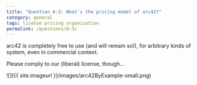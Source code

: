 ```yaml
---
title: "Question A-3: What's the pricing model of arc42?"
category: general
tags: license pricing organization
permalink: /questions/A-3/
---
```


arc42 is completely free to use (and will remain so!), for
arbitrary kinds of system, even in commercial context.

Please comply to our (liberal) license, though...

![]({{ site.imageurl }}/images/arc42ByExample-small.png)
